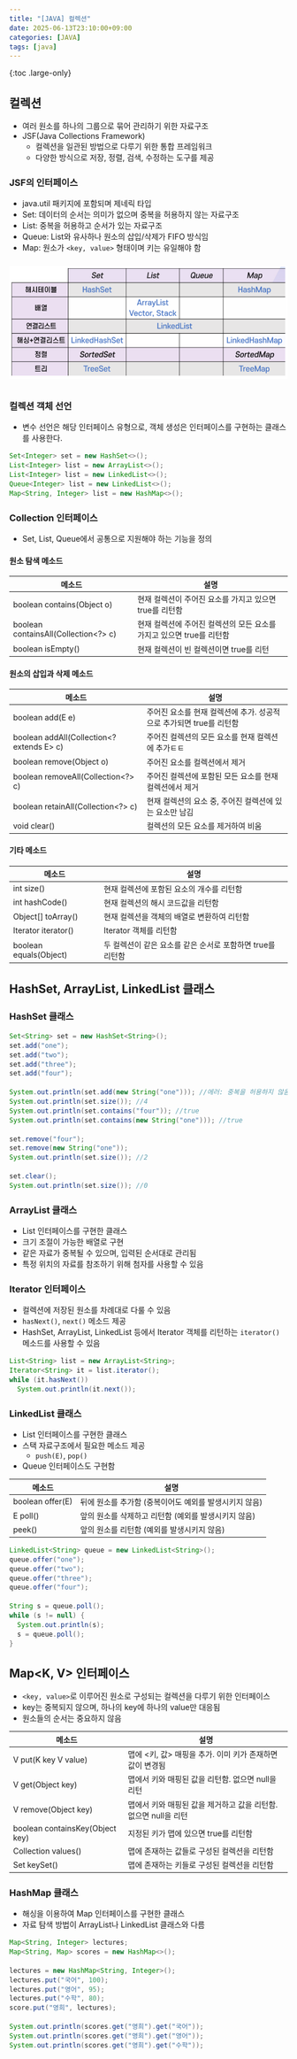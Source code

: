 ```yaml
---
title: "[JAVA] 컬렉션"
date: 2025-06-13T23:10:00+09:00
categories: [JAVA]
tags: [java]
---
```


{:toc .large-only}

## 컬렉션

- 여러 원소를 하나의 그룹으로 묶어 관리하기 위한 자료구조
- JSF(Java Collections Framework)
  - 컬렉션을 일관된 방법으로 다루기 위한 통합 프레임워크
  - 다양한 방식으로 저장, 정렬, 검색, 수정하는 도구를 제공

### JSF의 인터페이스

- java.util 패키지에 포함되며 제네릭 타입
- Set: 데이터의 순서는 의미가 없으며 중복을 허용하지 않는 자료구조
- List: 중복을 허용하고 순서가 있는 자료구조
- Queue: List와 유사하나 원소의 삽입/삭제가 FIFO 방식임
- Map: 원소가 `<key, value>` 형태이며 키는 유일해야 함

<img src="../../assets/img/blog/java/2025-06-13-collection_01.png" style="margin: 10px 0;">

### 컬렉션 객체 선언

- 변수 선언은 해당 인터페이스 유형으로, 객체 생성은 인터페이스를 구현하는 클래스를 사용한다.

```java
Set<Integer> set = new HashSet<>();
List<Integer> list = new ArrayList<>();
List<Integer> list = new LinkedList<>();
Queue<Integer> list = new LinkedList<>();
Map<String, Integer> list = new HashMap<>();
```

### Collection<E> 인터페이스

- Set, List, Queue에서 공통으로 지원해야 하는 기능을 정의

#### 원소 탐색 메소드

| 메소드                               | 설명                                                                  |
| ------------------------------------ | --------------------------------------------------------------------- |
| boolean contains(Object o)           | 현재 컬렉션이 주어진 요소를 가지고 있으면 true를 리턴함               |
| boolean containsAll(Collection<?> c) | 현재 컬렉션에 주어진 컬렉션의 모든 요소를 가지고 있으면 true를 리턴함 |
| boolean isEmpty()                    | 현재 컬렉션이 빈 컬렉션이면 true를 리턴                               |

#### 원소의 삽입과 삭제 메소드

| 메소드                                    | 설명                                                                |
| ----------------------------------------- | ------------------------------------------------------------------- |
| boolean add(E e)                          | 주어진 요소를 현재 컬렉션에 추가. 성공적으로 추가되면 true를 리턴함 |
| boolean addAll(Collection<? extends E> c) | 주어진 컬렉션의 모든 요소를 현재 컬렉션에 추가ㅌㅌ                  |
| boolean remove(Object o)                  | 주어진 요소를 컬렉션에서 제거                                       |
| boolean removeAll(Collection<?> c)        | 주어진 컬렉션에 포함된 모든 요소를 현재 컬렉션에서 제거             |
| boolean retainAll(Collection<?> c)        | 현재 컬렉션의 요소 중, 주어진 컬렉션에 있는 요소만 남김             |
| void clear()                              | 컬렉션의 모든 요소를 제거하여 비움                                  |

#### 기타 메소드

| 메소드                 | 설명                                                       |
| ---------------------- | ---------------------------------------------------------- |
| int size()             | 현재 컬렉션에 포함된 요소의 개수를 리턴함                  |
| int hashCode()         | 현재 컬렉션의 해시 코드값을 리턴함                         |
| Object[] toArray()     | 현재 컬렉션을 객체의 배열로 변환하여 리턴함                |
| Iterator<E> iterator() | Iterator 객체를 리턴함                                     |
| boolean equals(Object) | 두 컬렉션이 같은 요소를 같은 순서로 포함하면 true를 리턴함 |

## HashSet, ArrayList, LinkedList 클래스

### HashSet 클래스

```java
Set<String> set = new HashSet<String>();
set.add("one");
set.add("two");
set.add("three");
set.add("four");

System.out.println(set.add(new String("one"))); //에러: 중복을 허용하지 않음
System.out.println(set.size()); //4
System.out.println(set.contains("four")); //true
System.out.println(set.contains(new String("one"))); //true

set.remove("four");
set.remove(new String("one"));
System.out.println(set.size()); //2

set.clear();
System.out.println(set.size()); //0
```

### ArrayList<E> 클래스

- List 인터페이스를 구현한 클래스
- 크기 조절이 가능한 배열로 구현
- 같은 자료가 중복될 수 있으며, 입력된 순서대로 관리됨
- 특정 위치의 자료를 참조하기 위해 첨자를 사용할 수 있음

### Iterator<E> 인터페이스

- 컬렉션에 저장된 원소를 차례대로 다룰 수 있음
- `hasNext()`, `next()` 메소드 제공
- HashSet, ArrayList, LinkedList 등에서 Iterator 객체를 리턴하는 `iterator()` 메소드를 사용할 수 있음

```java
List<String> list = new ArrayList<String>;
Iterator<String> it = list.iterator();
while (it.hasNext())
  System.out.println(it.next());
```

### LinkedList 클래스

- List 인터페이스를 구현한 클래스
- 스택 자료구조에서 필요한 메소드 제공
  - `push(E)`, `pop()`
- Queue 인터페이스도 구현함

| 메소드           | 설명                                                   |
| ---------------- | ------------------------------------------------------ |
| boolean offer(E) | 뒤에 원소를 추가함 (중복이어도 예외를 발생시키지 않음) |
| E poll()         | 앞의 원소를 삭제하고 리턴함 (예외를 발생시키지 않음)   |
| peek()           | 앞의 원소를 리턴함 (예외를 발생시키지 않음)            |

```java
LinkedList<String> queue = new LinkedList<String>();
queue.offer("one");
queue.offer("two");
queue.offer("three");
queue.offer("four");

String s = queue.poll();
while (s != null) {
  System.out.println(s);
  s = queue.poll();
}
```

## Map<K, V> 인터페이스

- `<key, value>`로 이루어진 원소로 구성되는 컬렉션을 다루기 위한 인터페이스
- key는 중복되지 않으며, 하나의 key에 하나의 value만 대응됨
- 원소들의 순서는 중요하지 않음

| 메소드                          | 설명                                                             |
| ------------------------------- | ---------------------------------------------------------------- |
| V put(K key V value)            | 맵에 <키, 값> 매핑을 추가. 이미 키가 존재하면 값이 변경됨        |
| V get(Object key)               | 맵에서 키와 매핑된 값을 리턴함. 없으면 null을 리턴               |
| V remove(Object key)            | 맵에서 키와 매핑된 값을 제거하고 값을 리턴함. 없으면 null을 리턴 |
| boolean containsKey(Object key) | 지정된 키가 맵에 있으면 true를 리턴함                            |
| Collection<V> values()          | 맵에 존재하는 값들로 구성된 컬렉션을 리턴함                      |
| Set<V> keySet()                 | 맵에 존재하는 키들로 구성된 컬렉션을 리턴함                      |

### HashMap 클래스

- 해싱을 이용하여 Map 인터페이스를 구현한 클래스
- 자료 탐색 방법이 ArrayList나 LinkedList 클래스와 다름

```java
Map<String, Integer> lectures;
Map<String, Map> scores = new HashMap<>();

lectures = new HashMap<String, Integer>();
lectures.put("국어", 100);
lectures.put("영어", 95);
lectures.put("수학", 80);
score.put("영희", lectures);

System.out.println(scores.get("영희").get("국어"));
System.out.println(scores.get("영희").get("영어"));
System.out.println(scores.get("영희").get("수학"));
```
